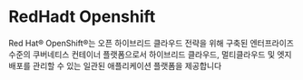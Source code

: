 # RedHadt Openshift

Red Hat® OpenShift®는 오픈 하이브리드 클라우드 전략을 위해 구축된 엔터프라이즈 수준의 쿠버네티스 컨테이너 플랫폼으로서 하이브리드 클라우드, 멀티클라우드 및 엣지 배포를 관리할 수 있는 일관된 애플리케이션 플랫폼을 제공합니다
